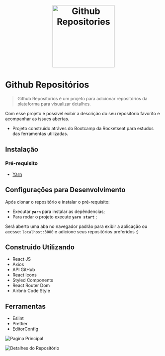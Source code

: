 <h1 align="center">
  <img alt="Github Repositories" title="GoBarber" src="https://github.com/lucaslamar/go-baber-api/blob/master/src/img/68747470733a2f2f726f636b6574736561742d63646e2e73332d73612d656173742d312e616d617a6f6e6177732e636f6d2f626f6f7463616d702d6865616465722e706e67.png" width="200px" />
</h1>


# Github Repositórios
> Github Repositórios é um projeto para adicionar repositórios da plataforma para visualizar detalhes.

Com esse projeto é possível  exibir a descrição do seu repositório favorito e acompanhar as issues abertas.

- Projeto construido atráves do Bootcamp da Rocketseat para estudos das ferramentas utilizadas.

 ## Instalação

 <h3>Pré-requisito</h3>

<ul>
    <li> <a href="https://yarnpkg.com/en/docs/getting-started">Yarn</a> </li>
</ul>

## Configurações para Desenvolvimento

Após clonar o repositório e instalar o pré-requisito:

- Executar **`yarn`** para instalar as depêndencias;
- Para rodar o projeto execute **`yarn start`** ;

Será aberto uma aba no navegador padrão para exibir a aplicação ou acesse: `localhost:3000` e adicione seus repositórios preferidos :)

## Construido Utilizando
<ul>
  <li>React JS</li>
  <li>Axios</li>
  <li>API GitHub</li>
  <li>React Icons</li>
  <li>Styled Components</li>
  <li>React Router Dom</li>
  <li>Airbnb Code Style</li>
</ul>


## Ferramentas
<ul>
  <li>Eslint</li>
  <li>Prettier</li>
  <li>EditorConfig</li>
</ul>

![Pagina Principal](https://i.imgur.com/98wz47n.png)

![Detalhes do Repositório](https://i.imgur.com/JjtOHlw.png)
